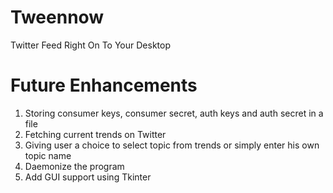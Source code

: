 # Tweennow
Twitter Feed Right On To Your Desktop

# Future Enhancements
1) Storing consumer keys, consumer secret, auth keys and auth secret in a file 
2) Fetching current trends on Twitter
3) Giving user a choice to select topic from trends or simply enter his own topic name
4) Daemonize the program
5) Add GUI support using Tkinter 
